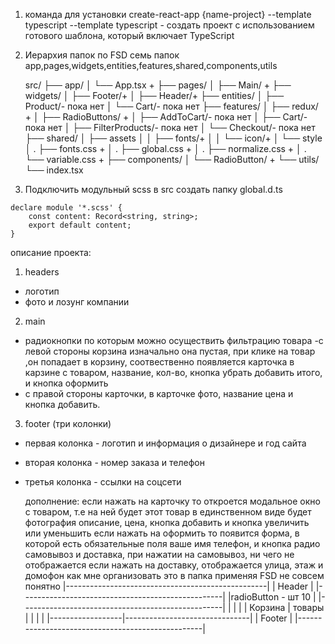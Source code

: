 1. команда для установки create-react-app {name-project} --template typescript
   --template typescript - создать проект с использованием готового шаблона, который включает TypeScript
2. Иерархия папок по FSD
   семь папок app,pages,widgets,entities,features,shared,components,utils

   src/
   ├── app/
   │ └── App.tsx +
   ├── pages/
   │ ├── Main/ +
   ├── widgets/
   │ ├── Footer/+
   │ ├── Header/+
   ├── entities/
   │ ├── Product/- пока нет
   │ └── Cart/- пока нет
   ├── features/
   │ ├── redux/ +
   │ ├── RadioButtons/ +
   │ ├── AddToCart/- пока нет
   │ ├── Cart/- пока нет
   │ ├── FilterProducts/- пока нет
   │ └── Checkout/- пока нет
   ├── shared/
   │ ├── assets
   │ │ ├── fonts/+
   │ │ └── icon/+
   │ └── style
   │ . ├── fonts.css +
   │ . ├── global.css +
   │ . ├── normalize.css +
   │ . └── variable.css +
   ├── components/
   │ └── RadioButton/ +
   └── utils/
   └── index.tsx

3. Подключить модульный scss
   в src создать папку global.d.ts

```
declare module '*.scss' {
	const content: Record<string, string>;
	export default content;
}
```

описание проекта:

1. headers

- логотип
- фото и лозунг компании

2. main

- радиокнопки по которым можно осуществить фильтрацию товара
  -с левой стороны корзина изначально она пустая, при клике на товар ,он попадает в корзину, соотвественно появляется карточка в карзине с товаром, название, кол-во, кнопка убрать добавить итого, и кнопка оформить
- с правой стороны карточки, в карточке фото, название цена и кнопка добавить.

3. footer (три колонки)

- первая колонка - логотип и информация о дизайнере и год сайта
- вторая колонка - номер заказа и телефон
- третья колонка - ссылки на соцсети

  дополнение:
  если нажать на карточку то откроется модальное окно с товаром, т.е на ней будет этот товар в единственном виде будет фотография описание, цена, кнопка добавить и кнопка увеличить или уменьшить
  если нажать на оформить то появится форма, в которой есть обязательные поля
  ваше имя телефон, и кнопка радио самовывоз и доставка, при нажатии на самовывоз, ни чего не отображается если нажать на доставку, отображается улица, этаж и домофон
  как мне организовать это в папка применяя FSD не совсем понятно
  |--------------------------------------------------|
  | Header |
  |--------------------------------------------------|
  |radioButton - шт 10 |
  |--------------------------------------------------|
  | | |
  | Корзина | товары |
  | | |
  |------------------|-------------------------------|
  | Footer |
  |--------------------------------------------------|
